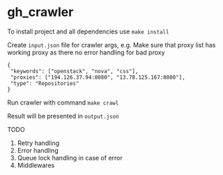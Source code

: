 # gh_crawler

To install project and all dependencies use `make install`

Create `input.json` file for crawler args, e.g. Make sure that proxy list has working proxy as there no error handling for bad proxy
```
{
 "keywords": ["openstack", "nova", "css"],
 "proxies": ["194.126.37.94:8080", "13.78.125.167:8080"],
 "type": "Repositories"
}
```
Run crawler with command `make crawl`

Result will be presented in `output.json`

TODO
1. Retry handling
2. Error handling
3. Queue lock handling in case of error
3. Middlewares
